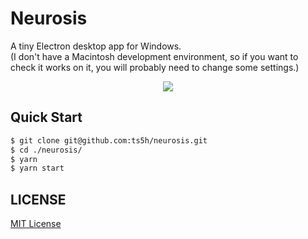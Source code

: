 # Neurosis

A tiny Electron desktop app for Windows.  
(I don't have a Macintosh development environment, so if you want to check it works on it, you will probably need to change some settings.)  

<p align="center" style="max-width: 846px">
  <img src="https://user-images.githubusercontent.com/1344010/263519547-cbbc2212-017e-4f23-9d58-e5df2e24df4f.png" />
</p>

## Quick Start
```bash
$ git clone git@github.com:ts5h/neurosis.git
$ cd ./neurosis/
$ yarn
$ yarn start
```

## LICENSE
<a href="./LICENSE">MIT License</a>
